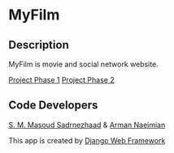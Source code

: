 # MyFilm

## Description

MyFilm is movie and social network website.

[Project Phase 1](http://webcour.se/media/materials/project1.html)
[Project Phase 2](http://webcour.se/media/materials/project2.html)

## Code Developers

[S. M. Masoud Sadrnezhaad](http://sadrnezhaad.ir/smm) & [Arman Naeimian](http://ce.sharif.edu/~armannaeimian/)

This app is created by [Django Web Framework](https://www.djangoproject.com)